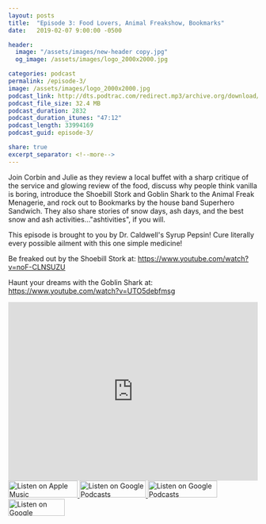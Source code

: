 ```yaml
---
layout: posts
title:  "Episode 3: Food Lovers, Animal Freakshow, Bookmarks"
date:   2019-02-07 9:00:00 -0500

header:
  image: "/assets/images/new-header copy.jpg"
  og_image: /assets/images/logo_2000x2000.jpg

categories: podcast
permalink: /episode-3/
image: /assets/images/logo_2000x2000.jpg
podcast_link: http://dts.podtrac.com/redirect.mp3/archive.org/download/paudeville-ep-3/paudeville-ep-3.mp3
podcast_file_size: 32.4 MB
podcast_duration: 2832
podcast_duration_itunes: "47:12"
podcast_length: 33994169
podcast_guid: episode-3/

share: true
excerpt_separator: <!--more-->
---
```

Join Corbin and Julie as they review a local buffet with a sharp critique of the service and glowing review of the food, discuss why people think vanilla is boring, introduce the Shoebill Stork and Goblin Shark to the Animal Freak Menagerie, and rock out to Bookmarks by the house band Superhero Sandwich. They also share stories of snow days, ash days, and the best snow and ash activities..."ashtivities", if you will.

This episode is brought to you by Dr. Caldwell's Syrup Pepsin! Cure literally every possible ailment with this one simple medicine!

Be freaked out by the Shoebill Stork at: <a href="https://www.youtube.com/watch?v=noF-CLNSUZU">https://www.youtube.com/watch?v=noF-CLNSUZU</a>

Haunt your dreams with the Goblin Shark at: <a href="https://www.youtube.com/watch?v=UTO5debfmsg">https://www.youtube.com/watch?v=UTO5debfmsg</a>

<iframe scrolling="no" frameborder="0" style="width:100%;height:360px;border:0;overflow:hidden;" width="500%" height="360" src="https://app.stitcher.com/splayer/f/363388?el=1&refid=stpr"></iframe>

<a href="https://itunes.apple.com/us/podcast/paudeville/id1450915591">
	<img src='{{ site.url }}{{ site.baseurl }}/assets/images/US_UK_Apple_Podcasts_Listen_Badge_RGB_280x68.png' width='140px' height='34' alt='Listen on Apple Music'/>
</a>
<a href="https://play.google.com/music/m/Igre2ostm2ltqiq4sabzzrl5jcy?t=Paudeville">
	<img src='{{ site.url }}{{ site.baseurl }}/assets/images/google_podcasts_badge.png' width='134px' height='34' alt='Listen on Google Podcasts'/>
</a>
<a href="https://open.spotify.com/show/4q5RNUUtU4XFqsymP7dcTw">
	<img src='{{ site.url }}{{ site.baseurl }}/assets/images/Spotify_Listen_Badge_RGB_280x68 copy.png' width='140px' height='34' alt='Listen on Google Podcasts'/>
</a>
<a href="https://www.stitcher.com/s?fid=363388&refid=stpr">
	<img src='{{ site.url }}{{ site.baseurl }}/assets/images/Stitcher_Listen_Badge_Color_Dark_BG_114x34.png' width='114px' height='34' alt='Listen on Google Podcasts'/>
</a>